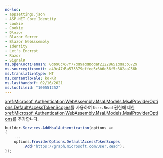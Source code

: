 ```yaml
---
no-loc:
- appsettings.json
- ASP.NET Core Identity
- cookie
- Cookie
- Blazor
- Blazor Server
- Blazor WebAssembly
- Identity
- Let's Encrypt
- Razor
- SignalR
ms.openlocfilehash: 8db90c457f77dd9addbddaf21228651dda3b3729
ms.sourcegitcommit: a49c47d5a573379effee5c6b6e36f5c302aa756b
ms.translationtype: HT
ms.contentlocale: ko-KR
ms.lasthandoff: 02/16/2021
ms.locfileid: "100551252"
---
```

<xref:Microsoft.Authentication.WebAssembly.Msal.Models.MsalProviderOptions.DefaultAccessTokenScopes>를 사용하여 `User.Read` 권한에 대한 <xref:Microsoft.Authentication.WebAssembly.Msal.Models.MsalProviderOptions>를 추가합니다.

```csharp
builder.Services.AddMsalAuthentication(options =>
{
    ...
    options.ProviderOptions.DefaultAccessTokenScopes
        .Add("https://graph.microsoft.com/User.Read");
});
```
